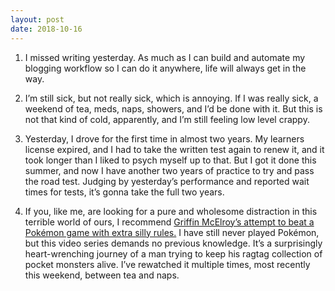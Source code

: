 ```yaml
---
layout: post
date: 2018-10-16
---
```


1. I missed writing yesterday. As much as I can build and  automate my blogging workflow so I can do it anywhere, life will always get in the way. 

2. I’m still sick, but not really sick, which is annoying. If I was really sick, a weekend of tea, meds, naps, showers, and I’d be done with it. But this is not that kind of cold, apparently, and I’m still feeling low level crappy. 

3. Yesterday, I drove for the first time in almost two years. My learners license expired, and I had to take the written test again to renew it, and it took longer than I liked to psych myself up to that. But I got it done this summer, and now I have another two years of practice to try and pass the road test. Judging by yesterday’s performance and reported wait times for tests, it’s gonna take the full two years. 

4. If you, like me, are looking for a pure and wholesome distraction in this terrible world of ours, I recommend [Griffin McElroy’s attempt to beat a Pokémon game with extra silly rules.](https://m.youtube.com/playlist?list=PLaDrN74SfdT7gNxHr_hEtyaaCj0PN0O_j) I have still never played Pokémon, but this video series demands no previous knowledge. It’s a surprisingly heart-wrenching journey of a man trying to keep his ragtag collection of pocket monsters alive. I’ve rewatched it multiple times, most recently this weekend, between tea and naps. 
